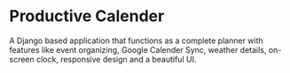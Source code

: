 # Productive Calender

A Django based application that functions as a complete planner with features like event organizing, Google Calender Sync, weather details, on-screen clock, responsive design and a beautiful UI.